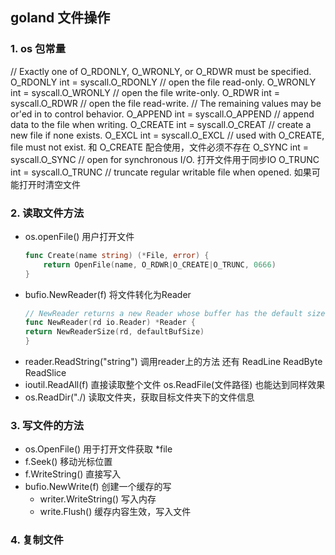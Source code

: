 ## goland 文件操作

### 1. os 包常量

// Exactly one of O_RDONLY, O_WRONLY, or O_RDWR must be specified.
O_RDONLY int = syscall.O_RDONLY // open the file read-only.
O_WRONLY int = syscall.O_WRONLY // open the file write-only.
O_RDWR   int = syscall.O_RDWR   // open the file read-write.
// The remaining values may be or'ed in to control behavior.
O_APPEND int = syscall.O_APPEND // append data to the file when writing.
O_CREATE int = syscall.O_CREAT  // create a new file if none exists.
O_EXCL   int = syscall.O_EXCL   // used with O_CREATE, file must not exist.     和 O_CREATE 配合使用，文件必须不存在
O_SYNC   int = syscall.O_SYNC   // open for synchronous I/O.                    打开文件用于同步IO
O_TRUNC  int = syscall.O_TRUNC  // truncate regular writable file when opened.  如果可能打开时清空文件


### 2. 读取文件方法

- os.openFile() 用户打开文件
  ```go
  func Create(name string) (*File, error) {
      return OpenFile(name, O_RDWR|O_CREATE|O_TRUNC, 0666)
  }
  ```
- bufio.NewReader(f)  将文件转化为Reader
  ```go
  // NewReader returns a new Reader whose buffer has the default size.
  func NewReader(rd io.Reader) *Reader {
  return NewReaderSize(rd, defaultBufSize)
  }
  ```
- reader.ReadString("string") 调用reader上的方法 还有 ReadLine ReadByte ReadSlice
- ioutil.ReadAll(f) 直接读取整个文件 os.ReadFile(文件路径) 也能达到同样效果
- os.ReadDir("./) 读取文件夹，获取目标文件夹下的文件信息

### 3. 写文件的方法
- os.OpenFile() 用于打开文件获取 *file
- f.Seek()  移动光标位置
- f.WriteString() 直接写入
- bufio.NewWrite(f) 创建一个缓存的写
  - writer.WriteString() 写入内存
  - write.Flush() 缓存内容生效，写入文件

### 4. 复制文件